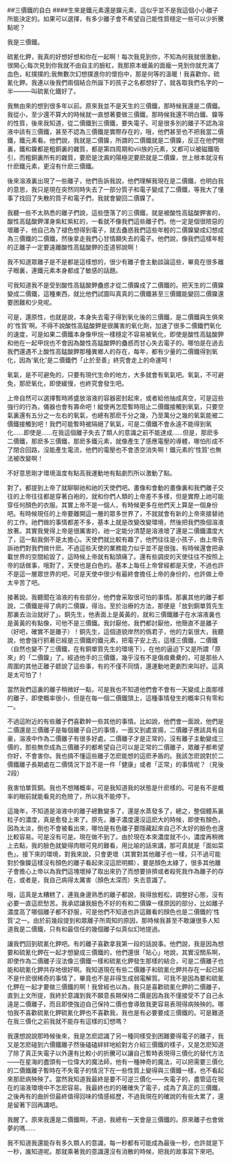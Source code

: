 ##三價鐵的自白
####生來是鐵元素還是鎳元素，這似乎並不是我這個小小離子所能決定的。如果可以選擇，有多少離子會不希望自己能性質穩定一些可以少折騰點呢？

我是三價鐵。

硫氰化鉀，我真的好想好想和你在一起啊！每次我見到你，不知為何我就很激動，很開心;每次見到你我就不由自主的臉紅，我那原本蠟黃的面龐一見到你就充滿了血色，紅撲撲的;我無數次幻想撲進你的懷抱中，那是何等的溫暖！我喜歡你，硫氰化鉀。我連以後我們兩個結合所誕下的孩子之名都想好了，就各取我們名字的一半———叫硫氰化鐵好了。

我無由來的想到很多年以前。原來我並不是天生的三價鐵，那時候我還是二價鐵。我從小，至少還不算大的時候就一直想著要做三價鐵，那時候我還不明白鐵、鎳等的性質，後來我知道，從二價鐵到三價鐵，要失電子。可是很多別的離子不認為溶液中該有三價鐵，甚至不認為三價鐵是實際存在的，哦，他們甚至也不把我當二價鐵，鐵元素看。他們說，我就是二價鎳，所謂的二價鐵就是二價鎳，反正在他們眼裏，鐵和鎳都是粗銅裏的雜質，都是第四周期和viii族的元素，又都可以被磁鐵吸引，而粗銅裏所有的雜質，要麽是沈澱的陽極泥要麽就是二價鎳，世上根本就沒有什麽鐵元素，更沒有什麽三價鐵。

後來溶液裏出現了一些離子，他們告訴我說，他們理解我現在是二價鐵，也明白我的意思，我只是現在突然同時失去了一部分質子和電子變成了二價鐵，等我大了懂事了找回了失散的質子和電子們，我就會變回二價鎳了。

我聽一些不太熟悉的離子們說，這些墮落了的三價鐵，就是被酸性高錳酸鉀害的，酸性高錳酸鉀渾身紫紅紫紅的，一看就不像我們這些離子們，他一定是個很險惡的壞離子，他自己為了褪色想得到電子，就去蠱惑我們這些年輕的二價鎳變成幻想成為三價鐵的二價鐵，然後拿走我們心甘情願失去的電子。他們說，像我們這樣年輕的正離子一定要遠離酸性高錳酸鉀的歪道邪說啊！

我不知道眾離子是不是都是這樣想的，很少有離子會主動談論這些，畢竟在很多離子眼裏，連鐵元素本身都成了敏感的話題。

可我知道我不是受到酸性高錳酸鉀蠱惑才從二價鎳成了二價鐵的。把天生的二價鎳變成二價鐵，這種東西，就比他們試圖叫真真的二價鐵甚至三價鐵能變回二價鎳還要困難和少見呢。

可是，還原性，也就是說，本身失去電子得到氧化後的三價鐵，是二價鐵與生俱來的'性質'啊。不得不說酸性高錳酸鉀是很厲害的氧化劑，加速了很多二價鐵們氧化的速度，可是如果二價鐵本身像甲烷一樣穩定不容易被氧化，即使是酸性高錳酸鉀和他在一起甲烷也不會因為酸性高錳酸鉀的蠱惑而甘心失去電子的。哪怕是在過去我們還遇不上酸性高錳酸鉀那種異鄉人的存在，每年，都有少量的二價鐵得到氧化，因為'氧化'是二價鐵們「止於至善」終究會走上的命運呵！

氧氣，是不可避免的，只要有現代生命的地方，大多就會有氧氣吧。氧氣，不可避免，那麽氧化，即使緩慢，也終究會發生吧。

上帝自然可以選擇暫時將盛放溶液的容器密封起來，或者給他抽成真空，可是這些強行的行為，儀器也會有壽命吧！縱使再怎麼暫時阻止二價鐵接觸到氧氣，只要空氣裏還有五分之一左右的氧氣，也總有那麽千分之幾，乃至萬分之幾的氧氣能被二價鐵接觸到吧！我們可能暫時被隔絕了氧氣，可是二價鐵不會永遠不能得到氧化……即使是……在我這個離子失去了類人的意識之前不能達成……但是，那麽多二價鐵，那麽多三價鐵，那麽多鐵元素，就像產生了感應電壓的導體，哪怕形成不了閉合回路，沒能產生電流，他們的電壓也不會憑空消失啊！鐵元素的'性質'也無法被改變啊！

不好意思剛才環境溫度有點高我運動地有點劇烈所以激動了點。

對了。都提到上帝了就聊聊祂和祂的天使們吧。畫像和會動的畫像裏和我們離子交往的上帝往往都是穿著白袍的，就和你們人類的上帝差不多樣，但是實際上祂可能穿任何顏色的衣服。其實上帝不是一個人，有時候更多在他們天上算是一個身份吧。有時候現任的上帝要離開這一層的眾多世界了，不就就會有新的上帝來接替祂的工作。祂們做的事情都差不多，基本上就是改變改變環境，然後把我們換個溶液放著。其實我覺得上帝是很厲害的，祂一定能分清楚是溶液壞了還是二價鐵濃度大了，這一點我倒不是太擔心。天使們就比較有趣了，他們往往是小孩子，由上帝告訴祂們對我們做什麽。不過這些天使的業務能力似乎並不是很強，有時候還會把承載世界的空間給毀了，這時候上帝就有點頭痛了。還有些調皮的天使往往不按照上帝的話做事，哦對了，天使也是白色的。基本上每任上帝曾經都是天使，不過也許不是這一層眾世界的吧，可是天使中很少有最終會擔任上帝的身份的，也許做上帝太辛苦了吧。

接著說。我聽聞在溶液的有些部分，他們會采取很可怕的事情。那裏其他的離子都說，二價鐵是得了病的二價鎳，得治。至於治療的方法，那便是「放到銅單質先生那裏去治治就好了」。銅先生，他表面上是黃黃的，就和三價鐵離子在水溶液裏也是黃黃的有點像，可他不是三價鐵。我討厭他，我們都討厭他，他簡直不是離子（好吧，確實不是離子）！銅先生，這個道貌岸然的僞君子，他的力氣很大，我聽說，他會強行抓著已經是三價鐵的鐵元素，把電子安上去，這樣三價鐵，二價鐵（自然也變不了三價鐵，在有銅單質先生的環境下），在他的逼迫下又是所謂「原來」的「二價鎳」了。經過他手的三價鐵，幾乎沒有不是傷痕纍纍的，可是那些人周圍的其他正離子聼說了這些事，有的不僅不同情，還運動地更劇烈來叫好。這真是太可怕了！

當然我們這裏的離子稍微好一點，可是我也不知道他們會不會有一天變成上面那樣的離子，即使概率很小，但是在每一個二價鐵頭上，這種事情發生的概率只有零和一。

不過這附近的有些離子們喜歡幹一些其他的事情。比如說，他們會一面說，他們是二價還是三價離子是每個離子自己的事情，一面又到處宣揚，二價離子應該具有自豪，溶液中作為二價離子有很多好處，二價離子才是正常的，沒有離子主動變成三價的，那些無奈成為三價離子的都希望自己可以是正常的二價離子，眾離子都希望你好，不會害你。我也搞不懂這些離子怎麽能想的這麽矛盾的。我該怎麽說對於二價鐵離子長期處在二價情況下並不是一件「健康」或者「正常」的事情呢？（見後2段）

我害怕單質銅。我也不想賭概率，可是我知道我的狀態是什麽樣的。可是有不是概率的眼前就能看見的危險了，所以我不能停下。

這幾年，不知道是溶液中的離子總數變多了，還是水蒸發多了，總之，整個體系裏粒子的濃度，真是愈發上來了。原先，離子濃度還沒這麽大的時候，即使有顏色，因為太淡，倒也不會被看出來，哪怕是有色離子要隱藏起來自己不太好的臉色也還比較容易。可是沒有可是。現在做不到了。由於現在本來濃度就不小，濃度再稍微上去點，我的臉色就變得肉眼可見的難看，用比喻的話來講，那可真就是「面如菜色」。接下來的環境，對我來說，只會更壞（其實對其他離子也一樣，只不過可能對於像鎳這樣沒有顏色的離子看起來沒這麽明顯），要是顏色太綠了，很多其他離子會擔心上帝以為我們這塊壞掉了取出來扔了而想要排擠或者殺死我作為離子的存在，或者是，我自己病得太厲害（顏色太深而）失去意識了。

哦，這真是太糟糕了，連我身邊熟悉的離子都說，我得放輕松，調整好心態，沒有必要一直這麽愁苦。我承認讓我臉色不好的有和二價鎳一樣原因的部分，比如離子濃度高了哪個離子都不舒服，可是他們不知道也許這難看的顏色也是二價鐵的'性質'之一。由於前幾段提到和眾離子所周知的原因，那時候我甚至不敢讓很多人知道我是二價鐵，只有和最信任的幾個離子似真似幻地提過。

讓我們回到硫氰化鉀吧。有的離子喜歡拿我第一段的話說事。他們說，我是因為想要和硫氰化鉀在一起才想變成三價鐵的，他們還很「貼心」地說，其實沒關系啊，即使作為二價離子沒法像三價鐵一樣和硫氰化鉀發生那樣的結合，可是二價離子也能和硫氰化鉀共存地很好啊。我知道現在有些二價離子和硫氰化鉀共存在一起已經不是什麽很稀奇的事情了，畢竟也不是非得生成弱電解質。可我不是因為要和硫氰化鉀在一起才要做三價鐵的啊！我曾經也以為，我只是喜歡硫氰化鉀的二價離子，直到上文所提，我終於意識到我不願意長期保持二價是因為我不僅接受不了自己永遠是二價離子，而且即使強迫自己保持二價也會導致我更容易表現得病殃殃的。哪怕我不喜歡硫氰化鉀硫氰化鉀也不喜歡我，我也是有必要要成三價鐵的。可是難道在我三價化之前我就不能存有這樣的幻想嗎？

我還想說說那時候後來，我是怎麽認識了另一種同樣受到困難要得電子的離子，我又是怎麽碰到六價鐵離子然後磕磕絆絆地給對方介紹三價鐵的樣子，又是怎麽知道了除了真正失電子以外還有比較小的折騰可以讓自己暫時表現得三價化的替代方法——在星海的盡頭有一位偉大的魔法師，他有一種神奇的魔法，可以把需要三價化的二價鐵離子暫時在不失電子的情況下在一些性質上變得與三價鐵一樣，也不看起來那麽病殃殃了。當然我知道我最終是要不可逆三價化——失電子的，盡管這在現在的溶液環境中不怎麽容易。我最終也的的確確失了電子，成為了真正的三價鐵，之後再有的曲折但最終值得回味的情感經歷，不過我現在的確說的有些太累了，還是留著下回再講吧。

我醒了。原來我還是二價鐵啊，不過，我總有一天會是三價鐵的。原來離子也會做夢的嗎......

我不知道我還能存有多久類人的意識，每一秒都有可能成為最後一秒，也許就是下一秒，誰知道呢。那就乘著我的意識還沒有消散的時候，把我的故事寫下來吧。
